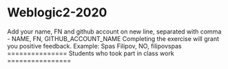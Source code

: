 # Weblogic2-2020
Add your name, FN and github account on new line, separated with comma - NAME, FN, GITHUB_ACCOUNT_NAME
Completing the exercise will grant you positive feedback.
Example: Spas Filipov, NO, filipovspas
=============== Students who took part in class work ================
